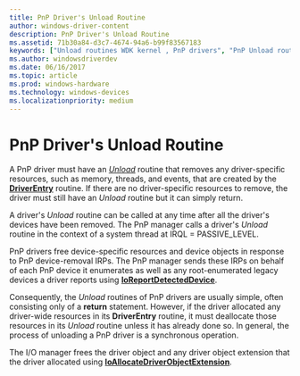 ```yaml
---
title: PnP Driver's Unload Routine
author: windows-driver-content
description: PnP Driver's Unload Routine
ms.assetid: 71b30a84-d3c7-4674-94a6-b99f83567183
keywords: ["Unload routines WDK kernel , PnP drivers", "PnP Unload routine WDK kernel", "Plug and Play Unload routine WDK kernel"]
ms.author: windowsdriverdev
ms.date: 06/16/2017
ms.topic: article
ms.prod: windows-hardware
ms.technology: windows-devices
ms.localizationpriority: medium
---
```


# PnP Driver's Unload Routine





A PnP driver must have an [*Unload*](https://msdn.microsoft.com/library/windows/hardware/ff564886) routine that removes any driver-specific resources, such as memory, threads, and events, that are created by the [**DriverEntry**](https://msdn.microsoft.com/library/windows/hardware/ff544113) routine. If there are no driver-specific resources to remove, the driver must still have an *Unload* routine but it can simply return.

A driver's *Unload* routine can be called at any time after all the driver's devices have been removed. The PnP manager calls a driver's *Unload* routine in the context of a system thread at IRQL = PASSIVE\_LEVEL.

PnP drivers free device-specific resources and device objects in response to PnP device-removal IRPs. The PnP manager sends these IRPs on behalf of each PnP device it enumerates as well as any root-enumerated legacy devices a driver reports using [**IoReportDetectedDevice**](https://msdn.microsoft.com/library/windows/hardware/ff549597).

Consequently, the *Unload* routines of PnP drivers are usually simple, often consisting only of a **return** statement. However, if the driver allocated any driver-wide resources in its **DriverEntry** routine, it must deallocate those resources in its *Unload* routine unless it has already done so. In general, the process of unloading a PnP driver is a synchronous operation.

The I/O manager frees the driver object and any driver object extension that the driver allocated using [**IoAllocateDriverObjectExtension**](https://msdn.microsoft.com/library/windows/hardware/ff548233).

 

 





